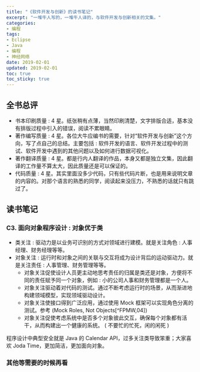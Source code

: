 ```yaml
---
title: "《软件开发与创新》的读书笔记"
excerpt: "一堆牛人写的，一堆牛人译的，与软件开发与创新相关的文集。"
categories:
- 编程
tags:
- Eclipse
- Java
- 编程
- 神经网络
date: 2019-02-01
updated: 2019-02-01
toc: true
toc_sticky: true
---
```


## 全书总评

- 书本印刷质量 : 4 星。纸张稍有点薄，当然印刷清楚，文字排版合适，基本没有排版过程中引入的错误，阅读不累眼睛。
- 著作编写质量 : 4 星。各位大牛应编书的需要，针对“软件开发与创新”这个方向，写了点自己的总结。主要包括 : 软件开发的语言、软件开发过程中的测试、软件开发中遇到的其他问题以及如何进行数据可视化。
- 著作翻译质量 : 4 星。都是行内人翻译的作品，本身又都是独立文集，因此翻译的工作量不算太大，因此质量还是可以保证的。
- 代码质量 : 4 星。其实里面没多少代码，只有些代码片断，也是用来说明文章的内容的。对那个语言的熟悉的同学，阅读起来没压力，不熟悉的话就只有跳过了。

## 读书笔记

### C3. 面向对象程序设计 : 对象优于类

- 类关注 : 驱动力是以业务可识别的方式对领域进行建模。就是关注角色 : 人事经理、财务经理等等。
- 对象关注 : 运行时和对象之间的关联与交互将成为设计背后的运动驱动力。就是关注责任 : 人事管理、财务管理等等。
  - 对象关注促使设计人员更主动地思考责任的归属是类还是对象，方便将不同的责任赋予同一个对象，例如 : 小的公司人事和财务管理都是一个人。
  - 对象关注驱动着对代码的测试。通过不断考虑运行时的场景，从而渐进地构建领域模型，实现领域驱动设计。
  - 对象关注使接口得到广泛应用，通过使用 Mock 框架可以实现角色分离的测试。参考 (Mock Roles, Not Objects[^FPMW,04])
  - 对象关注促使考虑系统中是否多个对象彼此交互，确保每个对象都有活干，从而构建出一个健康的系统。 ( 不要忙的忙死，闲的闲死 )

程序设计中典型安全就是 Java 的 Calendar API，过多关注类导致笨重；大家喜欢 Joda Time，更加简洁，更加面向对象。

### 其他等需要的时候再看
